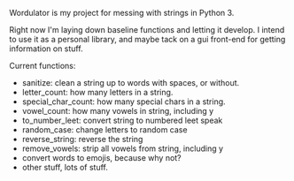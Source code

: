Wordulator is my project for messing with strings in Python 3.

Right now I'm laying down baseline functions and letting it develop.
I intend to use it as a personal library, and maybe tack on a gui front-end
for getting information on stuff.

Current functions:
* sanitize: clean a string up to words with spaces, or without.
* letter_count: how many letters in a string.
* special_char_count: how many special chars in a string.
* vowel_count: how many vowels in string, including y
* to_number_leet: convert string to numbered leet speak
* random_case: change letters to random case
* reverse_string: reverse the string
* remove_vowels: strip all vowels from string, including y
* convert words to emojis, because why not?
* other stuff, lots of stuff.

